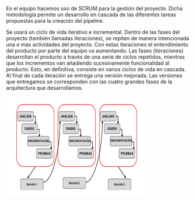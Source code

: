 En el equipo hacemos uso de SCRUM para la gestión del proyecto. Dicha metodología permite un desarrollo en cascada de las diferentes tareas propuestas para la creación del pipeline.

Se usará un ciclo de vida iterativo e incremental. Dentro de las fases del proyecto (también llamadas iteraciones), se repiten de manera intencionada una o más actividades del  proyecto. Con estas iteraciones el entendimiento del producto por parte del equipo va aumentando. Las fases (iteraciones) desarrollan el producto a través de una serie de ciclos repetidos, mientras que los incrementos van añadiendo sucesivamente funcionalidad al producto. Esto, en definitiva, consiste en varios ciclos de vida en cascada. Al final de cada iteración se entrega una versión mejorada. Las versiones que entregamos se corresponden con las cuatro grandes fases de la arquitectura que desarrollamos.

![](figures/iteraciones.png)